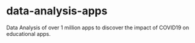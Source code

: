 # data-analysis-apps
Data Analysis of over 1 million apps to discover the impact of COVID19 on educational apps.
